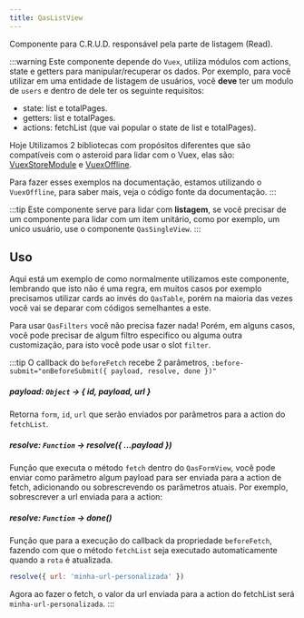 ```yaml
---
title: QasListView
---
```


Componente para C.R.U.D. responsável pela parte de listagem (Read).

<doc-api file="list-view/QasListView" name="QasListView" />

:::warning
Este componente depende do `Vuex`, utiliza módulos com actions, state e getters para manipular/recuperar os dados. Por exemplo, para você utilizar em uma entidade de listagem de usuários, você **deve** ter um modulo de `users` e dentro de dele ter os seguinte requisitos:
- state: list e totalPages.
- getters: list e totalPages.
- actions: fetchList (que vai popular o state de list e totalPages).

Hoje Utilizamos 2 bibliotecas com propósitos diferentes que são compatíveis com o asteroid para lidar com o Vuex, elas são:
[VuexStoreModule](https://github.com/bildvitta/vuex-store-module) e [VuexOffline](https://github.com/bildvitta/vuex-offline).

Para fazer esses exemplos na documentação, estamos utilizando o `VuexOffline`, para saber mais, veja o código fonte da documentação.
:::

:::tip
Este componente serve para lidar com **listagem**, se você precisar de um componente para lidar com um item unitário, como por exemplo, um unico usuário, use o componente `QasSingleView`.
:::

## Uso
<doc-example file="QasListView/Basic" title="Básico" />

Aqui está um exemplo de como normalmente utilizamos este componente, lembrando que isto não é uma regra, em muitos casos por exemplo precisamos utilizar cards ao invés do `QasTable`, porém na maioria das vezes você vai se deparar com códigos semelhantes a este.

<doc-example file="QasListView/CommonUsage" title="Normalmente utilizado" />

Para usar `QasFilters` você não precisa fazer nada! Porém, em alguns casos, você pode precisar de algum filtro especifico ou alguma outra customização, para isto você pode usar o slot `filter`.

<doc-example file="QasListView/CustomFilter" title="Com filtro customizado" />

:::tip
O callback do `beforeFetch` recebe 2 parâmetros, `:before-submit="onBeforeSubmit({ payload, resolve, done })"`

##### payload: `Object` -> { id, payload, url }
Retorna `form`, `id`, `url` que serão enviados por parâmetros para a action do `fetchList`.

##### resolve: `Function` -> resolve({ ...payload })
Função que executa o método `fetch` dentro do `QasFormView`, você pode enviar como parâmetro algum payload para ser enviada para a action de fetch, adicionando ou sobrescrevendo os parâmetros atuais.
Por exemplo, sobrescrever a url enviada para a action:

##### resolve: `Function` -> done()
Função que para a execução do callback da propriedade `beforeFetch`, fazendo com que o método `fetchList` seja executado automaticamente quando a `rota` é atualizada.

```js
resolve({ url: 'minha-url-personalizada' })
```

Agora ao fazer o fetch, o valor da url enviada para a action do fetchList será `minha-url-personalizada`.
:::

<doc-example file="QasListView/BeforeFetch" title="Controlando fetch" />
